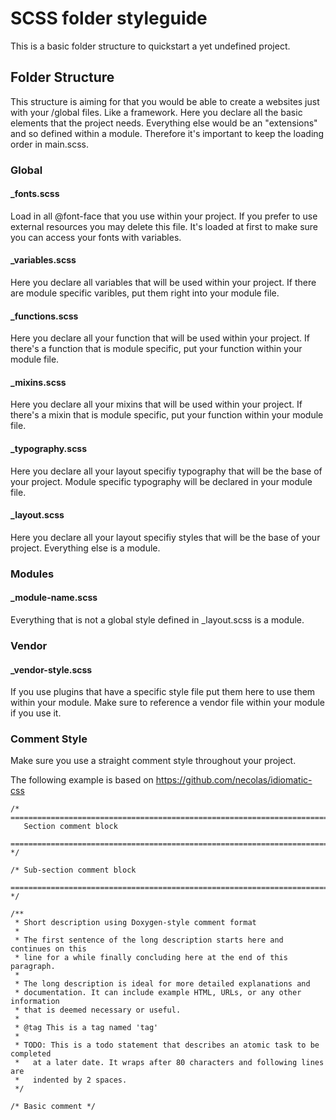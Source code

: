 # SCSS folder styleguide

This is a basic folder structure to quickstart a yet undefined project.

## Folder Structure

This structure is aiming for that you would be able to create a websites just with your /global files.
Like a framework. Here you declare all the basic elements that the project needs.
Everything else would be an "extensions" and so defined within a module.
Therefore it's important to keep the loading order in main.scss.

### Global

#### _fonts.scss

Load in all @font-face that you use within your project.
If you prefer to use external resources you may delete this file.
It's loaded at first to make sure you can access your fonts with variables.

#### _variables.scss

Here you declare all variables that will be used within your project.
If there are module specific varibles, put them right into your module file.

#### _functions.scss

Here you declare all your function that will be used within your project.
If there's a function that is module specific, put your function within your module file.

#### _mixins.scss

Here you declare all your mixins that will be used within your project.
If there's a mixin that is module specific, put your function within your module file.

#### _typography.scss

Here you declare all your layout specifiy typography that will be the base of your project.
Module specific typography will be declared in your module file.

#### _layout.scss

Here you declare all your layout specifiy styles that will be the base of your project.
Everything else is a module.

### Modules

#### _module-name.scss

Everything that is not a global style defined in _layout.scss is a module.

### Vendor

#### _vendor-style.scss

If you use plugins that have a specific style file put them here to use them within your module.
Make sure to reference a vendor file within your module if you use it.

### Comment Style

Make sure you use a straight comment style throughout your project.

The following example is based on https://github.com/necolas/idiomatic-css

```
/* ==========================================================================
   Section comment block
   ========================================================================== */

/* Sub-section comment block
   ========================================================================== */

/**
 * Short description using Doxygen-style comment format
 *
 * The first sentence of the long description starts here and continues on this
 * line for a while finally concluding here at the end of this paragraph.
 *
 * The long description is ideal for more detailed explanations and
 * documentation. It can include example HTML, URLs, or any other information
 * that is deemed necessary or useful.
 *
 * @tag This is a tag named 'tag'
 *
 * TODO: This is a todo statement that describes an atomic task to be completed
 *   at a later date. It wraps after 80 characters and following lines are
 *   indented by 2 spaces.
 */

/* Basic comment */
```

